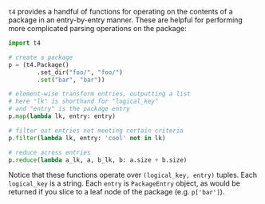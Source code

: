 `t4` provides a handful of functions for operating on the contents of a package in an entry-by-entry manner. These are helpful for performing more complicated parsing operations on the package:

```python
import t4

# create a package
p = (t4.Package()
        .set_dir("foo/", "foo/")
        .set("bar", "bar"))

# element-wise transform entries, outputting a list
# here "lk" is shorthand for "logical_key"
# and "entry" is the package entry
p.map(lambda lk, entry: entry)

# filter out entries not meeting certain criteria
p.filter(lambda lk, entry: 'cool' not in lk)

# reduce across entries
p.reduce(lambda a_lk, a, b_lk, b: a.size + b.size)
```

Notice that these functions operate over `(logical_key, entry)` tuples. Each `logical_key` is a string. Each `entry` is `PackageEntry` object, as would be returned if you slice to a leaf node of the package (e.g. `p['bar']`).